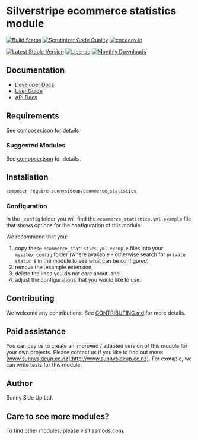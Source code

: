 # Silverstripe ecommerce statistics module
[![Build Status](https://travis-ci.org/sunnysideup/silverstripe-ecommerce_statistics.svg?branch=master)](https://travis-ci.org/sunnysideup/silverstripe-ecommerce_statistics)
[![Scrutinizer Code Quality](https://scrutinizer-ci.com/g/sunnysideup/silverstripe-ecommerce_statistics/badges/quality-score.png?b=master)](https://scrutinizer-ci.com/g/sunnysideup/silverstripe-ecommerce_statistics/?branch=master)
[![codecov.io](https://codecov.io/github/sunnysideup/silverstripe-ecommerce_statistics/coverage.svg?branch=master)](https://codecov.io/github/sunnysideup/silverstripe-ecommerce_statistics?branch=master)

[![Latest Stable Version](https://poser.pugx.org/sunnysideup/ecommerce_statistics/version)](https://packagist.org/packages/sunnysideup/ecommerce_statistics)
[![License](https://poser.pugx.org/sunnysideup/ecommerce_statistics/license)](https://packagist.org/packages/sunnysideup/ecommerce_statistics)
[![Monthly Downloads](https://poser.pugx.org/sunnysideup/ecommerce_statistics/d/monthly)](https://packagist.org/packages/sunnysideup/ecommerce_statistics)


## Documentation



 * [Developer Docs](docs/en/INDEX.md)
 * [User Guide](docs/en/userguide.md)
 * [API Docs](http://docs.ssmods.com/sunnysideup/ecommerce_statistics/classes.xhtml)


## Requirements



See [composer.json](composer.json) for details


### Suggested Modules



See [composer.json](composer.json) for details


## Installation


```
composer require sunnysideup/ecommerce_statistics
```

### Configuration



In the `_config` folder you will find the `ecommerce_statistics.yml.example`
file that shows options for the configuration of this module.

We recommend that you:

  1. copy these `ecommerce_statistics.yml.example` files into your
`mysite/_config` folder (where available - otherwise search for `private static $` in the module to see what can be configured)
  2. remove the .example extension,
  3. delete the lines you do not care about, and
  4. adjust the configurations that you would like to use.


## Contributing



We welcome any contributions. See [CONTRIBUTING.md](CONTRIBUTING.md) for more details.

## Paid assistance



You can pay us to create an improved / adapted version of this module for your own projects.  Please contact us if you like to find out more: [www.sunnysideup.co.nz](http://www.sunnysideup.co.nz).  For exmaple, we can write tests for this module.  

## Author



Sunny Side Up Ltd.


## Care to see more modules?

To find other modules, please visit [ssmods.com](http://ssmods.com/).
